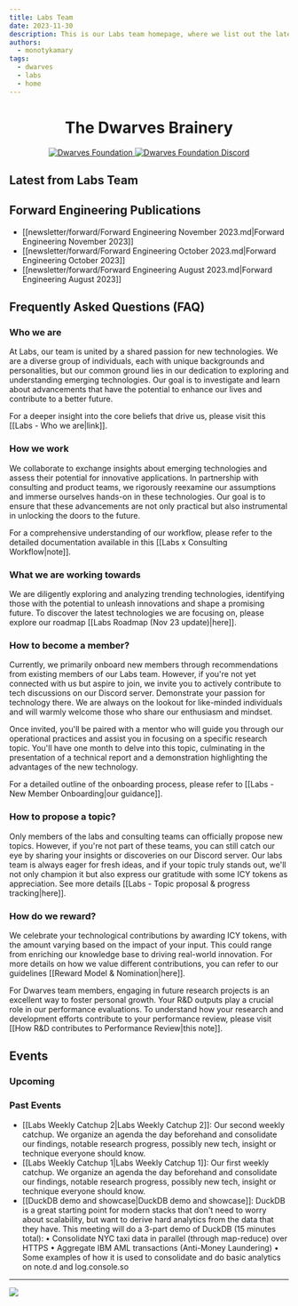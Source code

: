 ```yaml
---
title: Labs Team
date: 2023-11-30
description: This is our Labs team homepage, where we list out the latest advances in our engineering team, our publications, events & workshops, as well as frequently asked questions on who and what team labs are.
authors:
  - monotykamary
tags:
  - dwarves
  - labs
  - home
---
```


<h1 align="center">
    The Dwarves Brainery
</h1>
<p align="center">
    <a href="https://github.com/dwarvesf">
        <img src="https://img.shields.io/badge/-made%20by%20dwarves-%23e13f5e?style=for-the-badge&logo=data:image/png;base64,iVBORw0KGgoAAAANSUhEUgAAACwAAAAsBAMAAADsqkcyAAAAD1BMVEUAAAD///////////////+PQt5oAAAABXRSTlMAQL//gOnhmfMAAAAJcEhZcwAAHsIAAB7CAW7QdT4AAACYSURBVHicndLRDYJAEIThMbGAI1qAYAO6bAGXYP81uSGBk+O/h3Mev4dhWJCkYZqreOi1xoh0eSIvoCaBRjc1B9+I31g9Z2aJ5jkOsYScBW8zDerO/fObnY/FiTl3caOEH2nMzpyZhezIlgqXr2OlOX617Up/nHnPUg0+LHl18YO50d3ghOy1ioeIq1ceTypsjpvYeJohfQEE5WtH+OEYkwAAAABJRU5ErkJggg==&&logoColor=white" alt="Dwarves Foundation" />
    </a>
    <a href="https://discord.gg/dfoundation">
        <img src="https://img.shields.io/badge/-join%20the%20community-%235865F2?style=for-the-badge&logo=discord&&logoColor=white" alt="Dwarves Foundation Discord" />
    </a>
</p>

## Latest from Labs Team

## Forward Engineering Publications

- [[newsletter/forward/Forward Engineering November 2023.md|Forward Engineering November 2023]]
- [[newsletter/forward/Forward Engineering October 2023.md|Forward Engineering October 2023]]
- [[newsletter/forward/Forward Engineering August 2023.md|Forward Engineering August 2023]]

## Frequently Asked Questions (FAQ)

### Who we are

At Labs, our team is united by a shared passion for new technologies. We are a diverse group of individuals, each with unique backgrounds and personalities, but our common ground lies in our dedication to exploring and understanding emerging technologies. Our goal is to investigate and learn about advancements that have the potential to enhance our lives and contribute to a better future.

For a deeper insight into the core beliefs that drive us, please visit this [[Labs - Who we are|link]].

### How we work

We collaborate to exchange insights about emerging technologies and assess their potential for innovative applications. In partnership with consulting and product teams, we rigorously reexamine our assumptions and immerse ourselves hands-on in these technologies. Our goal is to ensure that these advancements are not only practical but also instrumental in unlocking the doors to the future.

For a comprehensive understanding of our workflow, please refer to the detailed documentation available in this [[Labs x Consulting Workflow|note]].

### What we are working towards

We are diligently exploring and analyzing trending technologies, identifying those with the potential to unleash innovations and shape a promising future. To discover the latest technologies we are focusing on, please explore our roadmap [[Labs Roadmap (Nov 23 update)|here]].

### How to become a member?

Currently, we primarily onboard new members through recommendations from existing members of our Labs team. However, if you're not yet connected with us but aspire to join, we invite you to actively contribute to tech discussions on our Discord server. Demonstrate your passion for technology there. We are always on the lookout for like-minded individuals and will warmly welcome those who share our enthusiasm and mindset.

Once invited, you'll be paired with a mentor who will guide you through our operational practices and assist you in focusing on a specific research topic. You'll have one month to delve into this topic, culminating in the presentation of a technical report and a demonstration highlighting the advantages of the new technology.

For a detailed outline of the onboarding process, please refer to [[Labs - New Member Onboarding|our guidance]].

### How to propose a topic?

Only members of the labs and consulting teams can officially propose new topics. However, if you're not part of these teams, you can still catch our eye by sharing your insights or discoveries on our Discord server. Our labs team is always eager for fresh ideas, and if your topic truly stands out, we'll not only champion it but also express our gratitude with some ICY tokens as appreciation. See more details [[Labs - Topic proposal & progress tracking|here]].

### How do we reward?

We celebrate your technological contributions by awarding ICY tokens, with the amount varying based on the impact of your input. This could range from enriching our knowledge base to driving real-world innovation. For more details on how we value different contributions, you can refer to our guidelines [[Reward Model & Nomination|here]].

For Dwarves team members, engaging in future research projects is an excellent way to foster personal growth. Your R&D outputs play a crucial role in our performance evaluations. To understand how your research and development efforts contribute to your performance review, please visit [[How R&D contributes to Performance Review|this note]].

## Events

### Upcoming

### Past Events

- [[Labs Weekly Catchup 2|Labs Weekly Catchup 2]]: Our second weekly catchup. We organize an agenda the day beforehand and consolidate our findings, notable research progress, possibly new tech, insight or technique everyone should know.
- [[Labs Weekly Catchup 1|Labs Weekly Catchup 1]]: Our first weekly catchup. We organize an agenda the day beforehand and consolidate our findings, notable research progress, possibly new tech, insight or technique everyone should know.
- [[DuckDB demo and showcase|DuckDB demo and showcase]]: DuckDB is a great starting point for modern stacks that don't need to worry about scalability, but want to derive hard analytics from the data that they have. This meeting will do a 3-part demo of DuckDB (15 minutes total):
  • Consolidate NYC taxi data in parallel (through map-reduce) over HTTPS
  • Aggregate IBM AML transactions (Anti-Money Laundering)
  • Some examples of how it is used to consolidate and do basic analytics on note.d and log.console.so

---

![](assets/_index__base-20231130183110925.webp)
